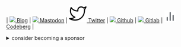 |  [![](https://raw.githubusercontent.com/tarsius/tarsius/master/img/file-text.svg) Blog](https://www.bgcicca.com.br)  |  [![](https://raw.githubusercontent.com/tarsius/tarsius/master/img/cloud.svg) Mastodon](https://mastodon.social/@bgcicca)  |  [![](https://raw.githubusercontent.com/bgcicca/bgcicca/refs/heads/main/icons/twitter.svg) Twitter](https://x.com/bgcicca)  |  [![](https://raw.githubusercontent.com/tarsius/tarsius/master/img/github.svg) Github](https://github.com/bgcicca)  |  [![](https://raw.githubusercontent.com/tarsius/tarsius/master/img/gitlab.svg) Gitlab](https://gitlab.com/BrunoCiccarino)  |  [![](https://raw.githubusercontent.com/tarsius/tarsius/master/img/bar-chart-2.svg) Codeberg](https://codeberg.org/bgcicca)  |


<details>
  <summary>
    consider becoming a sponsor
  </summary>
  <div align="center"> 

[!["Buy Me A Coffee"](https://www.buymeacoffee.com/assets/img/custom_images/orange_img.png)](https://buymeacoffee.com/ciccabr9p)
[!["ko-fi"](https://img.shields.io/badge/Ko--fi-F16061?style=for-the-badge&logo=ko-fi&logoColor=white)](https://ko-fi.com/brunociccarinoo)
[!["github-sponsors"](https://img.shields.io/badge/sponsor-30363D?style=for-the-badge&logo=GitHub-Sponsors&logoColor=#white)](https://github.com/sponsors/BrunoCiccarino/)

</div>
</details>

